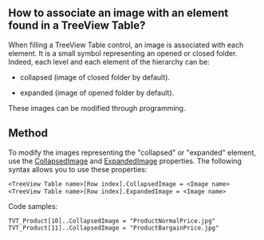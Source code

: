 
## How to associate an image with an element found in a TreeView Table? 
			

<a name="NOTE1"></a>
<a name="NOTE1_1"></a>
When filling a TreeView Table control, an image is associated with each element. It is a small symbol representing an opened or closed folder. Indeed, each level and each element of the hierarchy can be:

- collapsed (image of closed folder by default).

- expanded (image of opened folder by default).


These images can be modified through programming.

<a name="NOTE2"></a>
<a name="NOTE2_1"></a>


## Method
<a name="method_ELTTEXTE000102"></a>
To modify the images representing the "collapsed" or "expanded" element, use the [CollapsedImage](../Proprietes/2513016.md) and [ExpandedImage](../Proprietes/2513015.md) properties. The following syntax allows you to use these properties:


```txt
<TreeView Table name>[Row index].CollapsedImage = <Image name>
<TreeView Table name>[Row index].ExpandedImage = <Image name>
```


Code samples:


```wl
TVT_Product[10]..CollapsedImage = "ProductNormalPrice.jpg"
TVT_Product[11]..CollapsedImage = "ProductBargainPrice.jpg"
```



